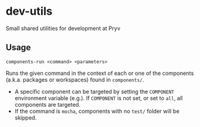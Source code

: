 # dev-utils

Small shared utilities for development at Pryv


## Usage

`components-run <command> <parameters>`

Runs the given command in the context of each or one of the components (a.k.a. packages or workspaces) found in `components/`.
- A specific component can be targeted by setting the `COMPONENT` environment variable (e.g.). If `COMPONENT` is not set, or set to `all`, all components are targeted.
- If the command is `mocha`, components with no `test/` folder will be skipped.
